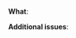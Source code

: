 <!--
Thanks for your interest in patternfly-react. We appreciate all issues filed and PRs submitted!

Please make sure you're familiar with and follow the instructions in the
contributing guidelines (found in the CONTRIBUTING.md file).

Please fill out the information below to expedite the review and (hopefully)
merge of your pull request!
-->

<!-- What changes are being made? (What issue is being addressed here?) -->

**What**:

<!-- Are there any upstream issues or separate issues you need to reference? -->

**Additional issues**:

<!-- feel free to add additional comments -->
